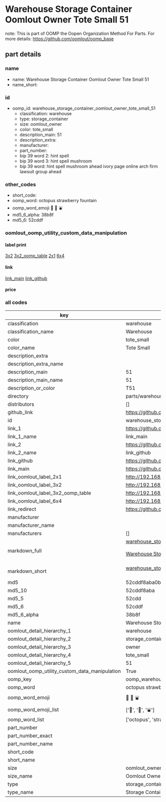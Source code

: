 # Warehouse Storage Container Oomlout Owner Tote Small 51  

note: This is part of OOMP the Oopen Organization Method For Parts. For more details: https://github.com/oomlout/oomp_base

##  part details
  







### name
* name: Warehouse Storage Container Oomlout Owner Tote Small 51
* name_short: 
### id
* oomp_id: warehouse_storage_container_oomlout_owner_tote_small_51
  * classification: warehouse
  * type: storage_container
  * size: oomlout_owner
  * color: tote_small
  * description_main: 51
  * description_extra: 
  * manufacturer: 
  * part_number: 
  * bip 39 word 2: hint spell
  * bip 39 word 3: hint spell mushroom
  * bip 39 word: hint spell mushroom ahead ivory page online arch firm lawsuit group ahead

### other_codes
* short_code: 
* oomp_word: octopus strawberry fountain
* oomp_word_emoji :octopus: :strawberry: :fountain:
* md5_6_alpha: 38b8f
* md5_6: 52cddf






### oomlout_oomp_utility_custom_data_manipulation
#### label print
[3x2](http://192.168.1.245:1112/?label=oomp%2038b8f)
[3x2_oomp_table](http://192.168.1.108:1112/?label=oomp%2038b8f)
[2x1](http://192.168.1.242:1112/?label=oomp%2038b8f)
[6x4](http://192.168.1.55:1112/?label=oomp%2038b8f)    

#### link

[link_main](https://github.com/oomlout/oomlout_oomp_version_1_messy/tree/main/parts/warehouse_storage_container_oomlout_owner_tote_small_51) [link_github](https://github.com/oomlout/oomlout_oomp_version_1_messy/tree/main/parts/warehouse_storage_container_oomlout_owner_tote_small_51)                             

#### price







### all codes 
| key | value |  
| --- | --- |  
| classification | warehouse |  
| classification_name | Warehouse |  
| color | tote_small |  
| color_name | Tote Small |  
| description_extra |  |  
| description_extra_name |  |  
| description_main | 51 |  
| description_main_name | 51 |  
| description_or_color | T51 |  
| directory | parts/warehouse_storage_container_oomlout_owner_tote_small_51 |  
| distributors | [] |  
| github_link | https://github.com/oomlout/oomlout_oomp_part_src/tree/main/parts/warehouse_storage_container_oomlout_owner_tote_small_51 |  
| id | warehouse_storage_container_oomlout_owner_tote_small_51 |  
| link_1 | https://github.com/oomlout/oomlout_oomp_version_1_messy/tree/main/parts/warehouse_storage_container_oomlout_owner_tote_small_51 |  
| link_1_name | link_main |  
| link_2 | https://github.com/oomlout/oomlout_oomp_version_1_messy/tree/main/parts/warehouse_storage_container_oomlout_owner_tote_small_51 |  
| link_2_name | link_github |  
| link_github | https://github.com/oomlout/oomlout_oomp_version_1_messy/tree/main/parts/warehouse_storage_container_oomlout_owner_tote_small_51 |  
| link_main | https://github.com/oomlout/oomlout_oomp_version_1_messy/tree/main/parts/warehouse_storage_container_oomlout_owner_tote_small_51 |  
| link_oomlout_label_2x1 | http://192.168.1.242:1112/?label=oomp%2038b8f |  
| link_oomlout_label_3x2 | http://192.168.1.245:1112/?label=oomp%2038b8f |  
| link_oomlout_label_3x2_oomp_table | http://192.168.1.108:1112/?label=oomp%2038b8f |  
| link_oomlout_label_6x4 | http://192.168.1.55:1112/?label=oomp%2038b8f |  
| link_redirect | https://github.com/oomlout/oomlout_oomp_version_1_messy/tree/main/parts/warehouse_storage_container_oomlout_owner_tote_small_51 |  
| manufacturer |  |  
| manufacturer_name |  |  
| manufacturers | [] |  
| markdown_full | [warehouse_storage_container_oomlout_owner_tote_small_51](none)<br>[](none)<br>[Warehouse Storage Container Oomlout Owner Tote Small 51](none)<br><br> |  
| markdown_short | [warehouse_storage_container_oomlout_owner_tote_small_51](none)<br><br> |  
| md5 | 52cddf8aba0b135e7bbb705323b44b5e |  
| md5_10 | 52cddf8aba |  
| md5_5 | 52cdd |  
| md5_6 | 52cddf |  
| md5_6_alpha | 38b8f |  
| name | Warehouse Storage Container Oomlout Owner Tote Small 51 |  
| oomlout_detail_hierarchy_1 | warehouse |  
| oomlout_detail_hierarchy_2 | storage_container |  
| oomlout_detail_hierarchy_3 | owner |  
| oomlout_detail_hierarchy_4 | tote_small |  
| oomlout_detail_hierarchy_5 | 51 |  
| oomlout_oomp_utility_custom_data_manipulation | True |  
| oomp_key | oomp_warehouse_storage_container_oomlout_owner_tote_small_51 |  
| oomp_word | octopus strawberry fountain |  
| oomp_word_emoji | :octopus: :strawberry: :fountain: |  
| oomp_word_emoji_list | [':octopus:', ':strawberry:', ':fountain:'] |  
| oomp_word_list | ['octopus', 'strawberry', 'fountain'] |  
| part_number |  |  
| part_number_exact |  |  
| part_number_name |  |  
| short_code |  |  
| short_name |  |  
| size | oomlout_owner |  
| size_name | Oomlout Owner |  
| type | storage_container |  
| type_name | Storage Container |  
